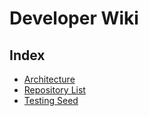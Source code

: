 Developer Wiki
====================
Index
------------


* [Architecture](Documents/architecture.md)
* [Repository List](Documents/repository.md)
* [Testing Seed](Documents/seeds.md)